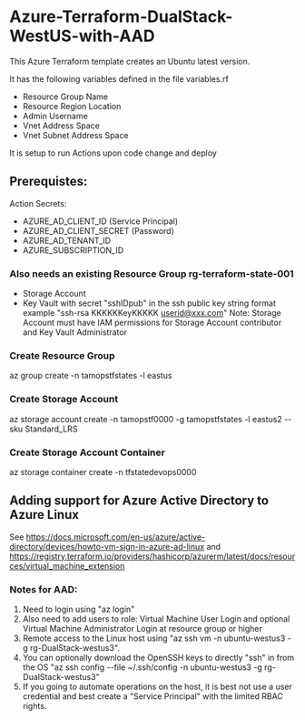 # Azure-Terraform-DualStack-WestUS-with-AAD

This Azure Terraform template creates an Ubuntu latest version.

It has the following variables defined in the file variables.rf
- Resource Group Name
- Resource Region Location
- Admin Username
- Vnet Address Space
- Vnet Subnet Address Space

It is setup to run Actions upon code change and deploy

## Prerequistes:

Action Secrets:
- AZURE_AD_CLIENT_ID (Service Principal)
- AZURE_AD_CLIENT_SECRET (Password)
- AZURE_AD_TENANT_ID
- AZURE_SUBSCRIPTION_ID

### Also needs an existing Resource Group rg-terraform-state-001
- Storage Account
- Key Vault with secret "sshIDpub" in the ssh public key string format example "ssh-rsa KKKKKKeyKKKKK userid@xxx.com"
Note: Storage Account must have IAM permissions for Storage Account contributor and Key Vault Administrator

### Create Resource Group
az group create -n tamopstfstates -l eastus
 
### Create Storage Account
az storage account create -n tamopstf0000 -g tamopstfstates -l eastus2 --sku Standard_LRS
 
### Create Storage Account Container
az storage container create -n tfstatedevops0000 

## Adding support for Azure Active Directory to Azure Linux

See https://docs.microsoft.com/en-us/azure/active-directory/devices/howto-vm-sign-in-azure-ad-linux and https://registry.terraform.io/providers/hashicorp/azurerm/latest/docs/resources/virtual_machine_extension

### Notes for AAD:
1. Need to login using "az login"
2. Also need to add users to role: Virtual Machine User Login and optional Virtual Machine Administrator Login at resource group or higher
3. Remote access to the Linux host using "az ssh vm -n ubuntu-westus3 -g rg-DualStack-westus3".
4. You can optionally download the OpenSSH keys to directly "ssh" in from the OS "az ssh config --file ~/.ssh/config -n ubuntu-westus3 -g rg-DualStack-westus3"
5. If you going to automate operations on the host, it is best not use a user credential and best create a "Service Principal" with the limited RBAC rights.


